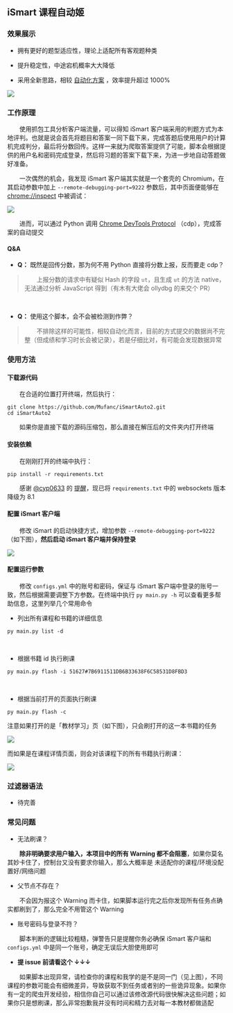 ## iSmart 课程自动姬

### 效果展示

- 拥有更好的题型适应性，理论上适配所有客观题种类
- 提升稳定性，中途宕机概率大大降低

- 采用全新思路，相较 [自动化方案](https://github.com/Mufanc/iSmartAuto) ，效率提升超过 1000%

![](images/demo.png)

### 工作原理

&emsp;&emsp;使用抓包工具分析客户端流量，可以得知 iSmart 客户端采用的判题方式为本地评判。也就是说会首先将题目和答案一同下载下来，完成答题后使用用户的计算机完成判分，最后将分数回传。这样一来就为爬取答案提供了可能，脚本会根据提供的用户名和密码完成登录，然后将习题的答案下载下来，为进一步地自动答题做好准备。

&emsp;&emsp;一次偶然的机会，我发现 iSmart 客户端其实就是一个套壳的 Chromium，在其启动参数中加上 `--remote-debugging-port=9222` 参数后，其中页面便能够在 [chrome://inspect](chrome://inspect) 中被调试：

![](images/inspect.png)

&emsp;&emsp;进而，可以通过 Python 调用 [Chrome DevTools Protocol](https://chromedevtools.github.io/devtools-protocol/) （cdp），完成答案的自动提交

#### Q&A

- **Q：** 既然是回传分数，那为何不用 Python 直接将分数上报，反而要走 cdp？

> &emsp;&emsp;上报分数的请求中有疑似 Hash 的字段 `ut`，且生成 `ut` 的方法 native，无法通过分析 JavaScript 得到（有木有大佬会 ollydbg 的来交个 PR）

<br/>

- **Q：** 使用这个脚本，会不会被检测到作弊？

> &emsp;&emsp;不排除这样的可能性，相较自动化而言，目前的方式提交的数据尚不完整（但成绩和学习时长会被记录），若是仔细比对，有可能会发现数据异常

### 使用方法

#### 下载源代码

&emsp;&emsp;在合适的位置打开终端，然后执行：

```shell
git clone https://github.com/Mufanc/iSmartAuto2.git
cd iSmartAuto2
```

&emsp;&emsp;如果你是直接下载的源码压缩包，那么直接在解压后的文件夹内打开终端

#### 安装依赖

&emsp;&emsp;在刚刚打开的终端中执行：

```shell
pip install -r requirements.txt
```

&emsp;&emsp;感谢 [@cyp0633](https://github.com/cyp0633) 的 [提醒](https://github.com/Mufanc/iSmartAuto2/pull/8)，现已将 `requirements.txt` 中的 websockets 版本降级为 8.1

#### 配置 iSmart 客户端

&emsp;&emsp;修改 iSmart 的启动快捷方式，增加参数 `--remote-debugging-port=9222`（如下图），**然后启动 iSmart 客户端并保持登录**

![](images/edit-lnk.png)

#### 配置运行参数

&emsp;&emsp;修改 `configs.yml` 中的账号和密码，保证与 iSmart 客户端中登录的账号一致，然后根据需要调整下方参数。在终端中执行 `py main.py -h` 可以查看更多帮助信息，这里列举几个常用命令

- 列出所有课程和书籍的详细信息

```shell
py main.py list -d
```

<br/>

- 根据书籍 id 执行刷课

```shell
py main.py flash -i 51627#7B6911511DB6B33638F6C58531D8FBD3
```

<br/>

- 根据当前打开的页面执行刷课

```shell
py main.py flash -c
```

注意如果打开的是「教材学习」页（如下图），只会刷打开的这一本书籍的任务

![](images/booklearn.png)

而如果是在课程详情页面，则会对该课程下的所有书籍执行刷课：

![](images/current_course.png)

### 过滤器语法

- 待完善

### 常见问题

- 无法刷课？

&emsp;&emsp;**除非明确要求用户输入，本项目中的所有 Warning 都不会阻塞**，如果你莫名其妙卡住了，控制台又没有要求你输入，那么大概率是 未适配你的课程/环境没配置好/网络问题

- 父节点不存在？

&emsp;&emsp;不会因为报这个 Warning 而卡住，如果脚本运行完之后你发现所有任务点确实都刷到了，那么完全不用管这个 Warning

- 账号密码与登录不符？

&emsp;&emsp;脚本判断的逻辑比较粗糙，弹警告只是提醒你务必确保 iSmart 客户端和 `configs.yml` 中是同一个账号，确定无误后大胆使用即可

- **提 issue 前请看这个 ↓↓↓**

&emsp;&emsp;如果脚本出现异常，请检查你的课程和我学的是不是同一门（见上图），不同课程的参数可能会有细微差异，导致获取不到任务或者别的一些诡异现象。如果你有一定的爬虫开发经验，相信你自己可以通过该修改源代码很快解决这些问题；如果你只是想刷课，那么非常抱歉我并没有时间和精力去对每一本教材都做适配
